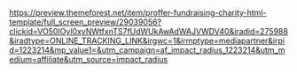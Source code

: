 https://preview.themeforest.net/item/proffer-fundraising-charity-html-template/full_screen_preview/29039056?clickid=VO50IOyl0xyNWtfxnTS7fUdWUkAwAdWAJVWDV40&iradid=275988&iradtype=ONLINE_TRACKING_LINK&irgwc=1&irmptype=mediapartner&irpid=1223214&mp_value1=&utm_campaign=af_impact_radius_1223214&utm_medium=affiliate&utm_source=impact_radius